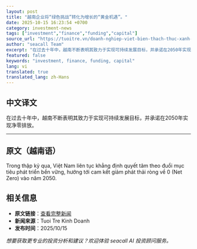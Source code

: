 ```yaml
---
layout: post
title: "越南企业将“绿色挑战”转化为增长的“黄金机遇”。"
date: 2025-10-15 16:23:54 +0700
category: investment-news
tags: ["investment","finance","funding","capital"]
source_url: "https://tuoitre.vn/doanh-nghiep-viet-bien-thach-thuc-xanh-thanh-co-hoi-vang-tang-truong-20251015184603478.htm"
author: "seacall Team"
excerpt: "在过去十年中，越南不断表明其致力于实现可持续发展目标，并承诺在2050年实现净零排放。..."
featured: false
keywords: "investment, finance, funding, capital"
lang: vi
translated: true
translated_lang: zh-Hans
---
```


## 中文译文

在过去十年中，越南不断表明其致力于实现可持续发展目标，并承诺在2050年实现净零排放。

---

## 原文（越南语）

Trong thập kỷ qua, Việt Nam liên tục khẳng định quyết tâm theo đuổi mục tiêu phát triển bền vững, hướng tới cam kết giảm phát thải ròng về 0 (Net Zero) vào năm 2050.

## 相关信息

- **原文链接**：[查看完整新闻](https://tuoitre.vn/doanh-nghiep-viet-bien-thach-thuc-xanh-thanh-co-hoi-vang-tang-truong-20251015184603478.htm)
- **新闻来源**：Tuoi Tre Kinh Doanh
- **发布时间**：2025/10/15

*想要获取更专业的投资分析和建议？欢迎体验 seacall AI 投资顾问服务。*